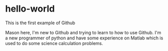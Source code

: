 # hello-world
This is the first example of Github

Mason here, I'm new to Github and trying to learn to how to use Github.
I'm a new programmer of python and have some experience on Matlab which is used to do some science calculation problems.
